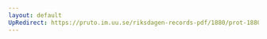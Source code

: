 ```yaml
---
layout: default
UpRedirect: https://pruto.im.uu.se/riksdagen-records-pdf/1880/prot-1880--ak--031/prot-1880--ak--031_015.pdf
---
```

